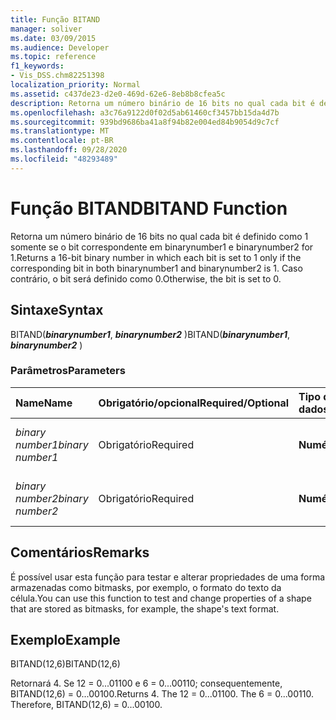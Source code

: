 ```yaml
---
title: Função BITAND
manager: soliver
ms.date: 03/09/2015
ms.audience: Developer
ms.topic: reference
f1_keywords:
- Vis_DSS.chm82251398
localization_priority: Normal
ms.assetid: c437de23-d2e0-469d-62e6-8eb8b8cfea5c
description: Retorna um número binário de 16 bits no qual cada bit é definido como 1 somente se o bit correspondente em binarynumber1 e binarynumber2 for 1. Caso contrário, o bit será definido como 0.
ms.openlocfilehash: a3c76a9122d0f02d5ab61460cf3457bb15da4d7b
ms.sourcegitcommit: 939bd9686ba41a8f94b82e004ed84b9054d9c7cf
ms.translationtype: MT
ms.contentlocale: pt-BR
ms.lasthandoff: 09/28/2020
ms.locfileid: "48293489"
---
```

# <a name="bitand-function"></a><span data-ttu-id="aa0c5-104">Função BITAND</span><span class="sxs-lookup"><span data-stu-id="aa0c5-104">BITAND Function</span></span>

<span data-ttu-id="aa0c5-105">Retorna um número binário de 16 bits no qual cada bit é definido como 1 somente se o bit correspondente em binarynumber1 e binarynumber2 for 1.</span><span class="sxs-lookup"><span data-stu-id="aa0c5-105">Returns a 16-bit binary number in which each bit is set to 1 only if the corresponding bit in both binarynumber1 and binarynumber2 is 1.</span></span> <span data-ttu-id="aa0c5-106">Caso contrário, o bit será definido como 0.</span><span class="sxs-lookup"><span data-stu-id="aa0c5-106">Otherwise, the bit is set to 0.</span></span> 
  
## <a name="syntax"></a><span data-ttu-id="aa0c5-107">Sintaxe</span><span class="sxs-lookup"><span data-stu-id="aa0c5-107">Syntax</span></span>

<span data-ttu-id="aa0c5-108">BITAND(***binarynumber1***, ***binarynumber2*** )</span><span class="sxs-lookup"><span data-stu-id="aa0c5-108">BITAND(***binarynumber1***, ***binarynumber2*** )</span></span> 
  
### <a name="parameters"></a><span data-ttu-id="aa0c5-109">Parâmetros</span><span class="sxs-lookup"><span data-stu-id="aa0c5-109">Parameters</span></span>

|<span data-ttu-id="aa0c5-110">**Name**</span><span class="sxs-lookup"><span data-stu-id="aa0c5-110">**Name**</span></span>|<span data-ttu-id="aa0c5-111">**Obrigatório/opcional**</span><span class="sxs-lookup"><span data-stu-id="aa0c5-111">**Required/Optional**</span></span>|<span data-ttu-id="aa0c5-112">**Tipo de dados**</span><span class="sxs-lookup"><span data-stu-id="aa0c5-112">**Data Type**</span></span>|<span data-ttu-id="aa0c5-113">**Descrição**</span><span class="sxs-lookup"><span data-stu-id="aa0c5-113">**Description**</span></span>|
|:-----|:-----|:-----|:-----|
| <span data-ttu-id="aa0c5-114">_binary number1_</span><span class="sxs-lookup"><span data-stu-id="aa0c5-114">_binary number1_</span></span> <br/> |<span data-ttu-id="aa0c5-115">Obrigatório</span><span class="sxs-lookup"><span data-stu-id="aa0c5-115">Required</span></span>  <br/> |<span data-ttu-id="aa0c5-116">**Numérica**</span><span class="sxs-lookup"><span data-stu-id="aa0c5-116">**Numeric**</span></span> <br/> |<span data-ttu-id="aa0c5-117">O primeiro número binário de 16 bits.</span><span class="sxs-lookup"><span data-stu-id="aa0c5-117">The first 16-bit binary number.</span></span>  <br/> |
| <span data-ttu-id="aa0c5-118">_binary number2_</span><span class="sxs-lookup"><span data-stu-id="aa0c5-118">_binary number2_</span></span> <br/> |<span data-ttu-id="aa0c5-119">Obrigatório</span><span class="sxs-lookup"><span data-stu-id="aa0c5-119">Required</span></span>  <br/> |<span data-ttu-id="aa0c5-120">**Numérica**</span><span class="sxs-lookup"><span data-stu-id="aa0c5-120">**Numeric**</span></span> <br/> |<span data-ttu-id="aa0c5-121">O segundo número binário de 16 bits.</span><span class="sxs-lookup"><span data-stu-id="aa0c5-121">The second 16-bit binary number.</span></span>  <br/> |
   
## <a name="remarks"></a><span data-ttu-id="aa0c5-122">Comentários</span><span class="sxs-lookup"><span data-stu-id="aa0c5-122">Remarks</span></span>

<span data-ttu-id="aa0c5-123">É possível usar esta função para testar e alterar propriedades de uma forma armazenadas como bitmasks, por exemplo, o formato do texto da célula.</span><span class="sxs-lookup"><span data-stu-id="aa0c5-123">You can use this function to test and change properties of a shape that are stored as bitmasks, for example, the shape's text format.</span></span>
  
## <a name="example"></a><span data-ttu-id="aa0c5-124">Exemplo</span><span class="sxs-lookup"><span data-stu-id="aa0c5-124">Example</span></span>

<span data-ttu-id="aa0c5-125">BITAND(12,6)</span><span class="sxs-lookup"><span data-stu-id="aa0c5-125">BITAND(12,6)</span></span>
  
<span data-ttu-id="aa0c5-p103">Retornará 4. Se 12 = 0...01100 e 6 = 0...00110; consequentemente, BITAND(12,6) = 0...00100.</span><span class="sxs-lookup"><span data-stu-id="aa0c5-p103">Returns 4. The 12 = 0...01100. The 6 = 0...00110. Therefore, BITAND(12,6) = 0...00100.</span></span>
  

